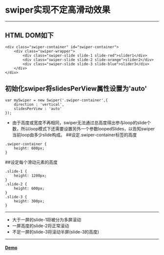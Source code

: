 # swiper实现不定高滑动效果
---
## HTML DOM如下
```
<div class="swiper-container" id="swiper-container">
	<div class="swiper-wrapper">
		<div class="swiper-slide slide-1 slide-red">slider1</div>
		<div class="swiper-slide slide-2 slide-orange">slider2</div>
		<div class="swiper-slide slide-3 slide-blue">slider3</div>
	</div>
</div>
```
## 初始化swiper将slidesPerView属性设置为'auto'
```
var mySwiper = new Swiper('.swiper-container',{
	direction : 'vertical',
	slidesPerView : 'auto'
});
```
* 由于高度或宽度不再相同，swiper无法通过总高度得出参与loop的slide个数，所以loop模式下还需要设置另外一个参数loopedSlides，以告知swiper当前loop由多少slide构成。
##设定.swiper-container标签的高度
```
.swiper-container {
	height: 600px;
}
```
##设定每个滑动元素的高度
```
.slide-1 {
	height: 1200px;
}
.slide-2 {
	height: 600px;
}
.slide-3 {
	height: 300px;
}
```
---
* 大于一屏的slide-1将被分为多屏滚动
* 一屏高度的slide-2将正常滚动
* 不足一屏的slide-3将滚动半屏(slide-3的高度)
---

#### [Demo](Notebook/slidesPerView.html)
